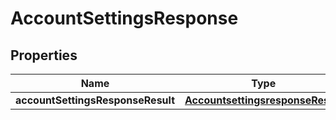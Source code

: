 # AccountSettingsResponse

## Properties
Name | Type | Description | Notes
------------ | ------------- | ------------- | -------------
**accountSettingsResponseResult** | [**AccountsettingsresponseResult**](AccountsettingsresponseResult.md) |  |  [optional]
